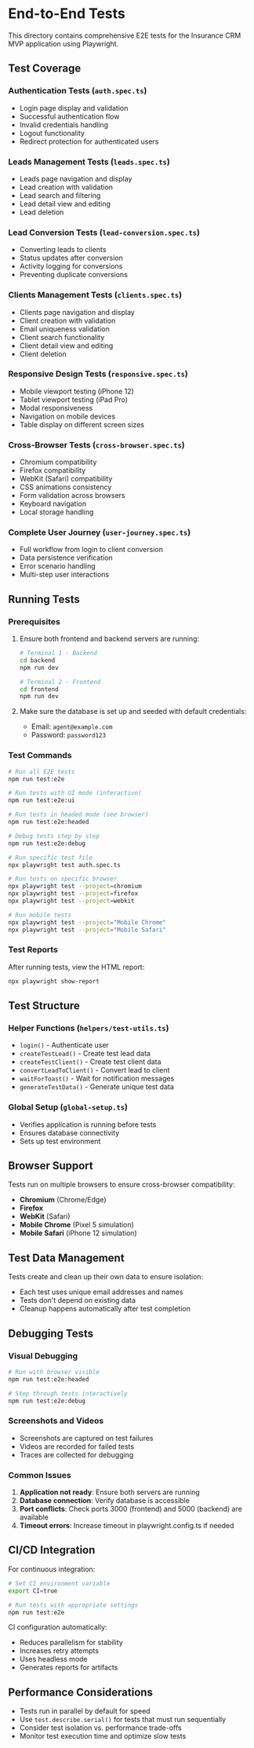 # End-to-End Tests

This directory contains comprehensive E2E tests for the Insurance CRM MVP application using Playwright.

## Test Coverage

### Authentication Tests (`auth.spec.ts`)
- Login page display and validation
- Successful authentication flow
- Invalid credentials handling
- Logout functionality
- Redirect protection for authenticated users

### Leads Management Tests (`leads.spec.ts`)
- Leads page navigation and display
- Lead creation with validation
- Lead search and filtering
- Lead detail view and editing
- Lead deletion

### Lead Conversion Tests (`lead-conversion.spec.ts`)
- Converting leads to clients
- Status updates after conversion
- Activity logging for conversions
- Preventing duplicate conversions

### Clients Management Tests (`clients.spec.ts`)
- Clients page navigation and display
- Client creation with validation
- Email uniqueness validation
- Client search functionality
- Client detail view and editing
- Client deletion

### Responsive Design Tests (`responsive.spec.ts`)
- Mobile viewport testing (iPhone 12)
- Tablet viewport testing (iPad Pro)
- Modal responsiveness
- Navigation on mobile devices
- Table display on different screen sizes

### Cross-Browser Tests (`cross-browser.spec.ts`)
- Chromium compatibility
- Firefox compatibility
- WebKit (Safari) compatibility
- CSS animations consistency
- Form validation across browsers
- Keyboard navigation
- Local storage handling

### Complete User Journey (`user-journey.spec.ts`)
- Full workflow from login to client conversion
- Data persistence verification
- Error scenario handling
- Multi-step user interactions

## Running Tests

### Prerequisites
1. Ensure both frontend and backend servers are running:
   ```bash
   # Terminal 1 - Backend
   cd backend
   npm run dev
   
   # Terminal 2 - Frontend
   cd frontend
   npm run dev
   ```

2. Make sure the database is set up and seeded with default credentials:
   - Email: `agent@example.com`
   - Password: `password123`

### Test Commands

```bash
# Run all E2E tests
npm run test:e2e

# Run tests with UI mode (interactive)
npm run test:e2e:ui

# Run tests in headed mode (see browser)
npm run test:e2e:headed

# Debug tests step by step
npm run test:e2e:debug

# Run specific test file
npx playwright test auth.spec.ts

# Run tests on specific browser
npx playwright test --project=chromium
npx playwright test --project=firefox
npx playwright test --project=webkit

# Run mobile tests
npx playwright test --project="Mobile Chrome"
npx playwright test --project="Mobile Safari"
```

### Test Reports

After running tests, view the HTML report:
```bash
npx playwright show-report
```

## Test Structure

### Helper Functions (`helpers/test-utils.ts`)
- `login()` - Authenticate user
- `createTestLead()` - Create test lead data
- `createTestClient()` - Create test client data
- `convertLeadToClient()` - Convert lead to client
- `waitForToast()` - Wait for notification messages
- `generateTestData()` - Generate unique test data

### Global Setup (`global-setup.ts`)
- Verifies application is running before tests
- Ensures database connectivity
- Sets up test environment

## Browser Support

Tests run on multiple browsers to ensure cross-browser compatibility:

- **Chromium** (Chrome/Edge)
- **Firefox**
- **WebKit** (Safari)
- **Mobile Chrome** (Pixel 5 simulation)
- **Mobile Safari** (iPhone 12 simulation)

## Test Data Management

Tests create and clean up their own data to ensure isolation:
- Each test uses unique email addresses and names
- Tests don't depend on existing data
- Cleanup happens automatically after test completion

## Debugging Tests

### Visual Debugging
```bash
# Run with browser visible
npm run test:e2e:headed

# Step through tests interactively
npm run test:e2e:debug
```

### Screenshots and Videos
- Screenshots are captured on test failures
- Videos are recorded for failed tests
- Traces are collected for debugging

### Common Issues

1. **Application not ready**: Ensure both servers are running
2. **Database connection**: Verify database is accessible
3. **Port conflicts**: Check ports 3000 (frontend) and 5000 (backend) are available
4. **Timeout errors**: Increase timeout in playwright.config.ts if needed

## CI/CD Integration

For continuous integration:
```bash
# Set CI environment variable
export CI=true

# Run tests with appropriate settings
npm run test:e2e
```

CI configuration automatically:
- Reduces parallelism for stability
- Increases retry attempts
- Uses headless mode
- Generates reports for artifacts

## Performance Considerations

- Tests run in parallel by default for speed
- Use `test.describe.serial()` for tests that must run sequentially
- Consider test isolation vs. performance trade-offs
- Monitor test execution time and optimize slow tests